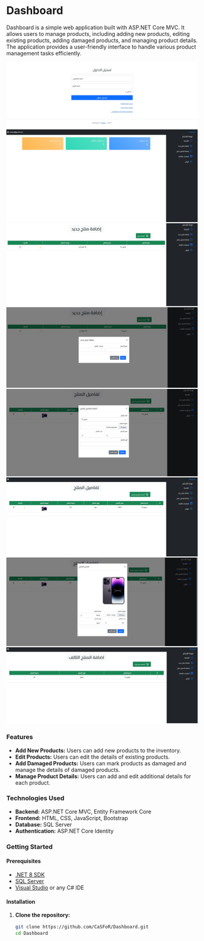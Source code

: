 # Dashboard

Dashboard is a simple web application built with ASP.NET Core MVC. It allows users to manage products, including adding new products, editing existing products, adding damaged products, and managing product details. The application provides a user-friendly interface to handle various product management tasks efficiently.

![Dashboard Screenshot](images-projetcs/login.jpg)
![Dashboard Screenshot](images-projetcs/Home.jpg)
![Dashboard Screenshot](images-projetcs/AddNewItem.jpg)
![Dashboard Screenshot](images-projetcs/AddNewItemModal.jpg)
![Dashboard Screenshot](images-projetcs/AddProductsDetails.jpg)
![Dashboard Screenshot](images-projetcs/ProductsDetails.jpg)
![Dashboard Screenshot](images-projetcs/EditProductsDetails.jpg)
![Dashboard Screenshot](images-projetcs/DamagedProducts.jpg)


### Features

- **Add New Products:** Users can add new products to the inventory.
- **Edit Products:** Users can edit the details of existing products.
- **Add Damaged Products:** Users can mark products as damaged and manage the details of damaged products.
- **Manage Product Details:** Users can add and edit additional details for each product.

### Technologies Used

- **Backend:** ASP.NET Core MVC, Entity Framework Core
- **Frontend:** HTML, CSS, JavaScript, Bootstrap
- **Database:** SQL Server
- **Authentication:** ASP.NET Core Identity

### Getting Started

#### Prerequisites

- [.NET 8 SDK](https://dotnet.microsoft.com/download/dotnet/8.0)
- [SQL Server](https://www.microsoft.com/en-us/sql-server/sql-server-downloads)
- [Visual Studio](https://visualstudio.microsoft.com/) or any C# IDE

#### Installation

1. **Clone the repository:**

   ```bash
   git clone https://github.com/CaSFoR/Dashboard.git
   cd Dashboard
